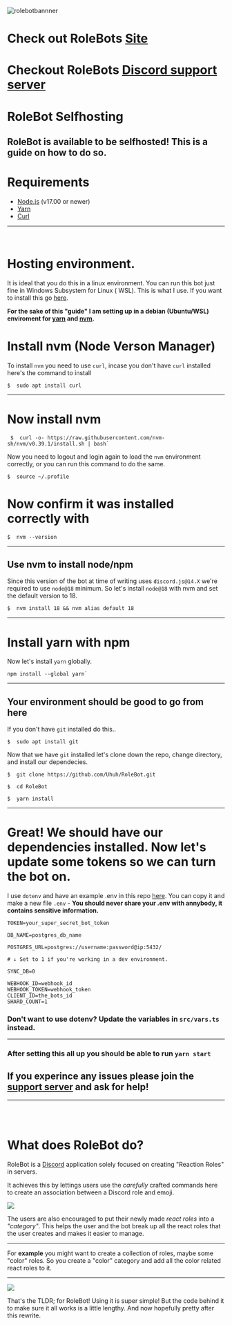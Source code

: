 ![rolebotbannner](https://imgur.com/a/ZjkmCcy)

# Check out RoleBots [Site](https://rolebot.gg)

# Checkout RoleBots [Discord support server](https://discord.gg/U9WSVZfMUW)

# RoleBot Selfhosting

## RoleBot is available to be selfhosted! This is a guide on how to do so.

# Requirements

- [Node.js](https://nodejs.org/en/) (v17.00 or newer)
- [Yarn](https://yarnpkg.com/getting-started/install)
- [Curl](https://curl.se/download.html)

---
<br>

# Hosting environment.

It is ideal that you do this in a linux environment. You can run this bot just fine in Windows Subsystem for Linux (
WSL). This is what I use. If you want to install this go [here](https://docs.microsoft.com/en-us/windows/wsl/install).

**For the sake of this "guide" I am setting up in a debian (Ubuntu/WSL) enviroment
for [yarn](https://classic.yarnpkg.com/lang/en/docs/install) and [nvm](https://github.com/nvm-sh/nvm).**

# Install nvm (Node Verson Manager)

To install `nvm` you need to use `curl`, incase you don't have `curl` installed here's the command to install

```
$  sudo apt install curl
```

---

# Now install nvm

```
 $  curl -o- https://raw.githubusercontent.com/nvm-sh/nvm/v0.39.1/install.sh | bash`
 ```

Now you need to logout and login again to load the `nvm` environment correctly, or you can run this command to do the
same.

```
$  source ~/.profile
```

# Now confirm it was installed correctly with

```
$  nvm --version
```

---

## Use nvm to install node/npm

Since this version of the bot at time of writing uses `discord.js@14.X` we're required to use `node@18` minimum. So
let's install `node@18` with nvm and set the default version to 18.

```
$  nvm install 18 && nvm alias default 18
```

---

# Install yarn with npm

Now let's install `yarn` globally.

```
npm install --global yarn`
```

---

## **Your environment should be good to go from here**

If you don't have `git` installed do this..

```
$  sudo apt install git
```

Now that we have `git` installed let's clone down the repo, change directory, and install our dependecies.

```
$  git clone https://github.com/Uhuh/RoleBot.git

$  cd RoleBot

$  yarn install
```

---

# Great! We should have our dependencies installed. Now let's update some tokens so we can turn the bot on.

I use `dotenv` and have an example .env in this repo [here](https://github.com/Uhuh/RoleBot/blob/master/.env.example).
You can copy it and make a new file `.env` - **You should never share your .env with annybody, it contains sensitive
information.**

```
TOKEN=your_super_secret_bot_token

DB_NAME=postgres_db_name

POSTGRES_URL=postgres://username:password@ip:5432/

# ↓ Set to 1 if you're working in a dev environment. 

SYNC_DB=0

WEBHOOK_ID=webhook_id
WEBHOOK_TOKEN=webhook_token
CLIENT_ID=the_bots_id
SHARD_COUNT=1

```

### Don't want to use dotenv? Update the variables in `src/vars.ts` instead.

---

### **After setting this all up you should be able to run `yarn start`**

## If you experince any issues please join the [support server](https://discord.gg/U9WSVZfMUW) and ask for help!

---
<br>
<br>

# What does RoleBot do?

RoleBot is a [Discord](https://discord.com/) application solely focused on creating "Reaction Roles" in servers.

It achieves this by lettings users use the _carefully_ crafted commands here to create an association between a Discord
role and emoji.

![](https://media.discordapp.net/attachments/1043396635696308325/1043439564695552000/rolebot-rounded.png)

The users are also encouraged to put their newly made _react roles_ into a _"category"_. This helps the user and the bot
break up all the react roles that the user creates and makes it easier to manage.

---

For **example** you might want to create a collection of roles, maybe some "color" roles. So you create a "color"
category and add all the color related react roles to it.

---

![](https://media.discordapp.net/attachments/1043396635696308325/1043440595147968603/rolebot-catlistrounded.png)

That's the TLDR; for RoleBot! Using it is super simple! But the code behind it to make sure it all works is a little
lengthy. And now hopefully pretty after this rewrite.
